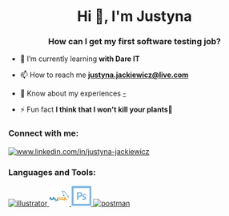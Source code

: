 <h1 align="center">Hi 👋, I'm Justyna</h1>
<h3 align="center">How can I get my first software testing job?</h3>

- 🌱 I’m currently learning **with Dare IT**

- 📫 How to reach me **justyna.jackiewicz@live.com**

- 📄 Know about my experiences [-](-)

- ⚡ Fun fact **I think that I won't kill your plants:bamboo:**

<h3 align="left">Connect with me:</h3>
<p align="left">
<a href="https://linkedin.com/in/www.linkedin.com/in/justyna-jackiewicz" target="blank"><img align="center" src="https://raw.githubusercontent.com/rahuldkjain/github-profile-readme-generator/master/src/images/icons/Social/linked-in-alt.svg" alt="www.linkedin.com/in/justyna-jackiewicz" height="30" width="40" /></a>
</p>

<h3 align="left">Languages and Tools:</h3>
<p align="left"> <a href="https://www.adobe.com/in/products/illustrator.html" target="_blank" rel="noreferrer"> <img src="https://www.vectorlogo.zone/logos/adobe_illustrator/adobe_illustrator-icon.svg" alt="illustrator" width="40" height="40"/> </a> <a href="https://www.mysql.com/" target="_blank" rel="noreferrer"> <img src="https://raw.githubusercontent.com/devicons/devicon/master/icons/mysql/mysql-original-wordmark.svg" alt="mysql" width="40" height="40"/> </a> <a href="https://www.photoshop.com/en" target="_blank" rel="noreferrer"> <img src="https://raw.githubusercontent.com/devicons/devicon/master/icons/photoshop/photoshop-line.svg" alt="photoshop" width="40" height="40"/> </a> <a href="https://postman.com" target="_blank" rel="noreferrer"> <img src="https://www.vectorlogo.zone/logos/getpostman/getpostman-icon.svg" alt="postman" width="40" height="40"/> </a> </p>
